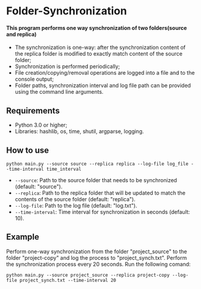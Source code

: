 # Folder-Synchronization

#### This program performs one way synchronization of two folders(source and replica)
* The synchronization is one-way: after the synchronization content of the replica folder is modified to exactly match content of the source folder;
* Synchronization is performed periodically;
* File creation/copying/removal operations are logged into a file and to the console output;
* Folder paths, synchronization interval and log file path can be provided using the command line arguments.

## Requirements
* Python 3.0 or higher;
* Libraries: hashlib, os, time, shutil, argparse, logging.

## How to use

```
python main.py --source source --replica replica --log-file log_file --time-interval time_interval
```

- `--source`: Path to the source folder that needs to be synchronized (default: "source").
- `--replica`: Path to the replica folder that will be updated to match the contents of the source folder (default: "replica").
- `--log-file`: Path to the log file (default: "log.txt").
- `--time-interval`: Time interval for synchronization in seconds (default: 10).

## Example

Perform one-way synchronization from the folder "project_source" to the folder "project-copy" and log the process to "project_synch.txt". Perform the synchronization process every 20 seconds.
Run the following comand:

```
python main.py --source project_source --replica project-copy --log-file project_synch.txt --time-interval 20
```
